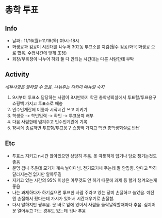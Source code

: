 # 총학 투표

## Info
  - 날짜 : 11/16(월)-11/19(목) 09시-18시
  - 화생공과 컴공이 시간대를 나누어 302동 투표소를 지킴(월수 컴공/화목 화생공 으로 했음. 수업시간에 맞게 조정)
  - 회장/부회장이 나누어 하되 둘 다 안되는 시간대는 다른 사람한테 부탁

## Activity
  *세부사항은 달라질 수 있음. 나눠주는 지키미 매뉴얼 숙지*
  1. 9시부터 투표소 담당하는 사람이 8시반까지 학관 총학생회실에서 투표함/투표용구 쇼핑백 가지고 투표소로 배송
  2. 인수인계란에 이름과 시작시간 쓰고 지키기
  3. 학생증 -> 학번입력 -> 확인 -> 투표용지 배부
  4. 다음 사람한테 넘겨주고 인수인계란에 기록
  5. 18시에 종료하면 투표함/투표용구 쇼핑백 가지고 학관 총학생회실로 반납

## Etc
  - 투표소 지키고 n시간 앉아있으면 상당히 추움. 옷 따뜻하게 입거나 담요 챙기는것도 좋음
  - 분명 겁나 추운데 모기가 계속 날아다님. 전기모기채 주는데 잘 안잡힘. 안다고 딱히 달라지는건 없지만 알아두길
  - 지키고 있는 시간의 95% 이상은 아무것도 안 하기 때문에 과제 등 할거 챙겨오는게 좋음
  - 나는 과제하다가 하기싫으면 투표한 사람 주라고 있는 장미 손질하고 놀았음. 예전엔 손질해서 줬다는데 가시가 있어서 시간때우기로 손질함.
  - 다시 말하지만 짱추움. 문 바로 앞에 있어서 사람들 들락날락할때마다 추움. 심지어 문 열어두고 가는 경우도 있는데 겁나 추움
